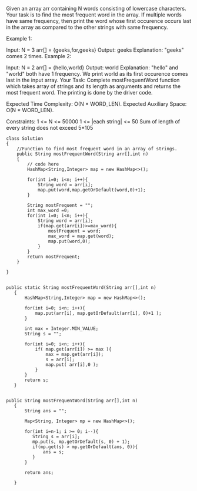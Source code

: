 Given an array arr containing N words consisting of lowercase characters. Your task is to find the most frequent word in the array. If multiple words have same frequency, then print the word whose first occurence occurs last in the array as compared to the other strings with same frequency.

Example 1:

Input:
N = 3
arr[] = {geeks,for,geeks}
Output: geeks
Explanation: "geeks" comes 2 times.
Example 2:

Input:
N = 2
arr[] = {hello,world}
Output: world
Explanation: "hello" and "world" both
have 1 frequency. We print world as
its first occurence comes last in the
input array.
Your Task:
Complete mostFrequentWord function which takes array of strings and its length as arguments and returns the most frequent word. The printing is done by the driver code.

Expected Time Complexity: O(N * WORD_LEN).
Expected Auxiliary Space: O(N * WORD_LEN).

Constraints:
1 <= N <= 50000
1 <= |each string| <= 50
Sum of length of every string does not exceed 5*105


```
class Solution
{
    //Function to find most frequent word in an array of strings.
    public String mostFrequentWord(String arr[],int n)
    {
        // code here
        HashMap<String,Integer> map = new HashMap<>();
        
        for(int i=0; i<n; i++){
            String word = arr[i];
            map.put(word,map.getOrDefault(word,0)+1);
        }
        
        String mostFrequent = "";
        int max_word =0; 
        for(int i=0; i<n; i++){
            String word = arr[i];
            if(map.get(arr[i])>=max_word){
                mostFrequent = word;
                max_word = map.get(word);
                map.put(word,0);
            }
        }
        return mostFrequent;
    }

}
```
```

public static String mostFrequentWord(String arr[],int n)
   {
       HashMap<String,Integer> map = new HashMap<>();
       
       for(int i=0; i<n; i++){
           map.put(arr[i], map.getOrDefault(arr[i], 0)+1 );
       }
       
       int max = Integer.MIN_VALUE;
       String s = "";
       
       for(int i=0; i<n; i++){
           if( map.get(arr[i]) >= max ){
               max = map.get(arr[i]);
               s = arr[i];
               map.put( arr[i],0 );
           }
       }
       return s;
   }


```
```
public String mostFrequentWord(String arr[],int n)
   {
       String ans = "";
       
       Map<String, Integer> mp = new HashMap<>();
       
       for(int i=n-1; i >= 0; i--){
          String s = arr[i];
          mp.put(s, mp.getOrDefault(s, 0) + 1);
          if(mp.get(s) > mp.getOrDefault(ans, 0)){
              ans = s;
          }
       }
       
       return ans;
       
   }
   
```   
   
   
   
